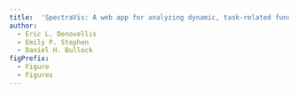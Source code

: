 ```yaml
---
title:  'SpectraVis: A web app for analyzing dynamic, task-related functional networks'
author:
  - Eric L. Denovellis
  - Emily P. Stephen
  - Daniel H. Bullock
figPrefix:
  - Figure
  - Figures
---
```

